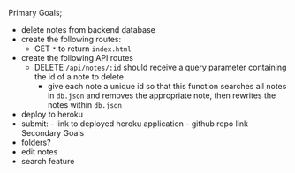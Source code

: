 Primary Goals;

<!-- - create notes -->
<!-- - save notes to backend using express -->

- delete notes from backend database
- create the following routes:
  <!-- - GET `/notes` to return `notes.html` -->
  - GET `*` to return `index.html`
- create the following API routes
  <!-- - GET `/api/notes` which reads `db.json` file and returns all saved notes as JSON -->
  <!-- - POST `/api/notes` should receive a new note to save on the request body, add it to `db.json` and then return the new note -->
  - DELETE `/api/notes/:id` should receive a query parameter containing the id of a note to delete
    - give each note a unique id so that this function searches all notes in `db.json` and removes the appropriate note, then rewrites the notes within `db.json`
- deploy to heroku
- submit: - link to deployed heroku application - github repo link
  Secondary Goals
- folders?
- edit notes
- search feature

